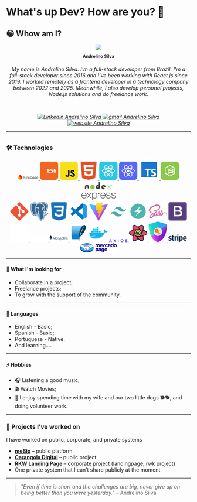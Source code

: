 
# What's up Dev? How are you? 👋

## 😁 Whow am I?

<p align="center">
<a href="https://app.rocketseat.com.br/me/andrelinosilva" target="_blank">
<img src="https://github.com/andrelinos.png" width="100px" atl="Foto de perfil do GitHub de AndreLino" />
<br /><sub><b>Andrelino Silva</b></sub>
</a>

<br />
<h6 align="center">
My name is Andrelino Silva. I'm a full-stack developer from Brazil. I'm a full-stack developer since 2016 and I've been working with React.js since 2019. I worked remotely as a frontend developer in a technology company between 2022 and 2025. Meanwhile, I also develop personal projects, Node.js solutions and do freelance work.
</p>

</p>
<br />

<p align="center">
    <a href="https://www.linkedin.com/in/andrelinosilva/" target="_blank">
        <img
            alt="Linkedin Andrelino Silva"
            src="https://img.shields.io/badge/-Andrelino%20Silva-%230077b5?style=flat-square&logo=linkedin">
    </a>
    <a href="mailto:andrelinodev@gmail.com">
        <img
            alt="gmail Andrelino Silva"
            src="https://img.shields.io/badge/Gmail-%23c14438?style=flat-square&logo=gmail&logoColor=white">
    </a>
    <a href="https://andrelino.dev/" target="_blank">
        <img
            alt="website Andrelino Silva"
            src="https://img.shields.io/badge/-andrelino.dev-3f80ee?style=flat-square&logo=&logoColor=white">
    </a>

</p>

---

### 🛠 Technologies

<p align="center">
 <a href="https://firebase.google.com/">
        <img src="/assets/icon-firebase.svg" alt="logo Firebase" width="56px">
    </a>
    <a href="http://www.ecma-international.org/ecma-262/6.0/">
        <img src="/assets/icon-ecmascript6.svg" alt="logo ECS6" width="50px" style="border-radius: 8px;">
    </a>
     <a href="https://www.javascript.com/">
        <img src="/assets/icon-javascript.svg" alt="logo JavaScript" width="50px" style="border-radius: 8px;">
    </a>
    <a href="https://developer.mozilla.org/en-US/docs/Web/HTML">
        <img src="/assets/icon-html5.svg" alt="logo HTML5" width="50px" style="border-radius: 8px;">
    </a>
    <a href="https://reactjs.org/">
        <img src="/assets/icon-react.svg" alt="logo React" width="50px" style="border-radius: 8px;">
    </a>
    <a href="https://reactnative.dev/">
        <img src="/assets/icon-react-native.svg" alt="logo React Native" width="50px" style="border-radius: 8px;">
    </a>
     <a href="https://www.typescriptlang.org/">
        <img src="/assets/icon-typescript.png" alt="logo Typescript" width="56px">
    </a>
    <a href="https://nodejs.org/en/">
        <img src="/assets/icon-nodejs.svg" alt="logo Node.js" width="50px" style="border-radius: 8px;">
    </a>
    <a href="https://expressjs.com/">
        <img src="/assets/icon-express2.png" alt="logo Express" width="100px">
    </a>
    <br/>
    <a href="https://git-scm.com/">
        <img src="/assets/icon-git.svg" alt="logo Git" width="50px">
    </a>
    <a href="https://www.postgresql.org/">
        <img src="/assets/icon-postgresql.svg" alt="logo PostgreSQL" width="50px">
    </a>
     <a href="https://developer.mozilla.org/en-US/docs/Web/CSS">
        <img src="/assets/icon-css3.svg" alt="logo CSS3" width="50px" style="border-radius: 8px;">
    </a>
    <a href="https://code.visualstudio.com/">
        <img src="/assets/icon-vscode.svg" alt="logo VSCode" width="50px">
    </a>
    <a href="https://vitejs.dev/">
        <img src="/assets/icon-vitejs.svg" alt="logo Vite.js" width="50px">
    </a>
    <a href="https://tailwindcss.com/">
        <img src="/assets/icon-tailwindcss.svg" alt="logo TailwindCSS" width="50px">
    </a>
    <a href="https://chakra-ui.com/">
        <img src="/assets/icon-chakra-ui.svg" alt="logo Chakra UI" width="50px">
    </a>
    <a href="https://sass-lang.com/">
        <img src="/assets/icon-sass.svg" alt="logo Sass" width="50px">
    </a>
    <a href="https://getbootstrap.com/">
        <img src="/assets/icon-bootstrap.svg" alt="logo Bootstrap" width="50px">
    </a>
    <a href="https://wordpress.org/">
        <img src="/assets/icon-wordpress.svg" alt="logo WordPress" width="50px">
    </a>
    <a href="https://www.prisma.io/">
        <img src="/assets/icon-prisma.svg" alt="logo Prisma ORM" width="50px">
    </a>
    <a href="https://www.mongodb.com/">
        <img src="/assets/icon-mongodb.svg" alt="logo MongoDB" width="50px">
    </a>
    <a href="https://www.sqlite.org/">
        <img src="/assets/icon-sqlite.svg" alt="logo SQLite" width="50px">
    </a>
    <a href="https://www.docker.com/">
        <img src="/assets/icon-docker.svg" alt="logo Docker" width="50px">
    </a>
    <a href="https://axios-http.com/">
        <img src="/assets/icon-axios.svg" alt="logo Axios" width="50px">
    </a>
    <a href="https://tanstack.com/query/">
        <img src="/assets/icon-react-query.svg" alt="logo React Query" width="50px">
    </a>
    <a href="https://next-auth.js.org/">
        <img src="/assets/icon-next-auth.png" alt="logo NextAuth.js" width="50px">
    </a>
    <a href="https://stripe.com/">
        <img src="/assets/icon-stripe.svg" alt="logo Stripe" width="50px">
    </a>
   <a href="https://www.mercadopago.com.br/" style="background-color: #ffffff;">
    <img src="/assets/icon-mercado-pago.png" alt="logo Mercado Pago" width="100px">
</a>

</p>

---

#### 🚧 What I'm looking for

- Collaborate in a project;
- Freelance projects;
- To grow with the support of the community.

---

#### 💬 Languages

- English - Basic;
- Spanish - Basic;
- Portuguese - Native.
- And learning....

---

#### ⚡ Hobbies

- 🎧 Listening a good music;
- 🎬 Watch Movies;
- 👫 I enjoy spending time with my wife and our two little dogs 🐕🐕, and doing volunteer work.

---

### 🧩 Projects I've worked on

I have worked on public, corporate, and private systems

- [**meBio**](https://me.bio.br) – public platform
- [**Carangola Digital**](https://carangoladigital.com.br) – public project
- [**RKW Landing Page**](https://landingpage-rkw.custoconecta.com.br) – corporate project (landingpage, rwk project)
- One private system that I can’t share publicly at the moment

---

> *"Even if time is short and the challenges are big, never give up on being better than you were yesterday."* – Andrelino Silva
